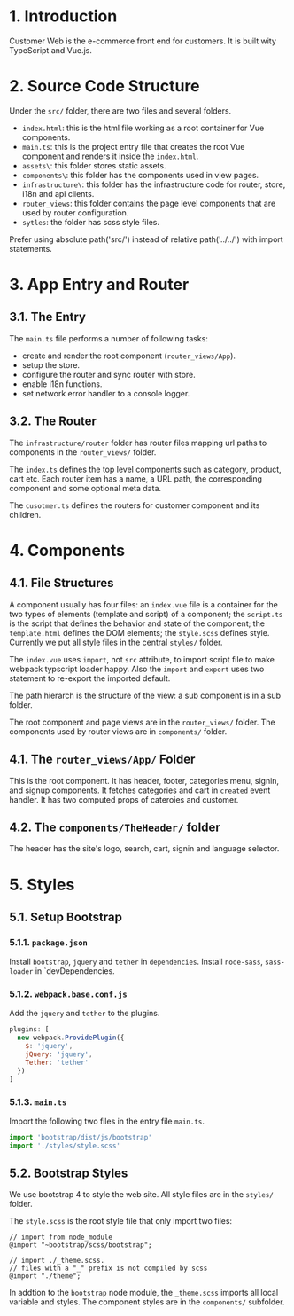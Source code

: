 # 1. Introduction
Customer Web is the e-commerce front end for customers. It is built wity TypeScript and Vue.js.

# 2. Source Code Structure
Under the `src/` folder, there are two files and several folders.

* `index.html`: this is the html file working as a root container for Vue components.
* `main.ts`: this is the project entry file that creates the root Vue component and renders it inside the `index.html`.
* `assets\`: this folder stores static assets.
* `components\`: this folder has the components used in view pages.
* `infrastructure\`: this folder has the infrastructure code for router, store, i18n and api clients.
* `router_views`: this folder contains the page level components that are used by router configuration.
* `sytles`: the folder has scss style files.

Prefer using absolute path('src/') instead of relative path('../../') with import statements.

# 3. App Entry and Router
## 3.1. The Entry
The `main.ts` file performs a number of following tasks:

* create and render the root component (`router_views/App`).
* setup the store.
* configure the router and sync router with store.
* enable i18n functions.
* set network error handler to a console logger.

## 3.2. The Router
 The `infrastructure/router` folder has router files mapping url paths to components in the `router_views/` folder.

 The `index.ts` defines the top level components such as category, product, cart etc. Each router item has a name, a URL path, the corresponding component and some optional meta data.

 The `cusotmer.ts` defines the routers for customer component and its children.

# 4. Components
## 4.1. File Structures
A component usually has four files: an `index.vue` file is a container for the two types of elements (template and script) of a component;  the `script.ts` is the script that defines the behavior and state of the component; the `template.html` defines the DOM elements; the `style.scss` defines style. Currently we put all style files in the central `styles/` folder.

The `index.vue` uses `import`, not `src` attribute, to import script file to make webpack typscript loader happy. Also the `import` and `export` uses two statement to re-export the imported default.

The path hierarch is the structure of the view: a sub component is in a sub folder.

The root component and page views are in the `router_views/` folder. The components used by router views are in `components/` folder.

## 4.1. The `router_views/App/` Folder
This is the root component. It has header, footer, categories menu, signin, and signup components. It fetches categories and cart in `created` event handler. It has two computed props of cateroies and customer.

## 4.2. The `components/TheHeader/` folder
The header has the site's logo, search, cart, signin and language selector.

# 5. Styles
## 5.1. Setup Bootstrap

### 5.1.1. `package.json`
Install `bootstrap`, `jquery` and `tether` in `dependencies`.
Install `node-sass`, `sass-loader` in `devDependencies.

### 5.1.2. `webpack.base.conf.js`
Add the `jquery` and `tether` to the plugins.

```js
plugins: [
  new webpack.ProvidePlugin({
    $: 'jquery',
    jQuery: 'jquery',
    Tether: 'tether'
  })
]
```

### 5.1.3. `main.ts`
Import the following two files in the entry file `main.ts`.

```js
import 'bootstrap/dist/js/bootstrap'
import './styles/style.scss'
```

## 5.2. Bootstrap Styles
We use bootstrap 4 to style the web site. All style files are in the `styles/` folder.

The `style.scss` is the root style file that only import two files:

```
// import from node_module
@import "~bootstrap/scss/bootstrap";

// import ./_theme.scss.
// files with a "_" prefix is not compiled by scss
@import "./theme";
```

In addtion to the `bootstrap` node module, the `_theme.scss` imports all local variable and styles. The component styles are in the `components/` subfolder.

